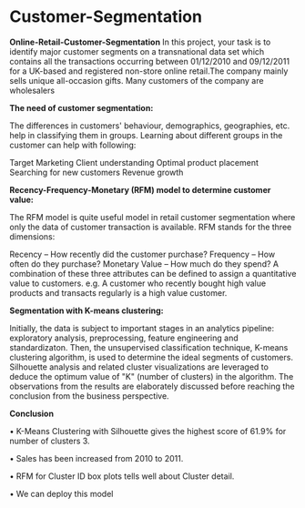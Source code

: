 # Customer-Segmentation
**Online-Retail-Customer-Segmentation**
In this project, your task is to identify major customer segments on a transnational data set which contains all the transactions occurring between 01/12/2010 and 09/12/2011 for a UK-based and registered non-store online retail.The company mainly sells unique all-occasion gifts. Many customers of the company are wholesalers

**The need of customer segmentation:**

The differences in customers' behaviour, demographics, geographies, etc. help in classifying them in groups. Learning about different groups in the customer can help with following:

Target Marketing Client understanding Optimal product placement Searching for new customers Revenue growth

**Recency-Frequency-Monetary (RFM) model to determine customer value:**

The RFM model is quite useful model in retail customer segmentation where only the data of customer transaction is available. RFM stands for the three dimensions:

Recency – How recently did the customer purchase? Frequency – How often do they purchase? Monetary Value – How much do they spend? A combination of these three attributes can be defined to assign a quantitative value to customers. e.g. A customer who recently bought high value products and transacts regularly is a high value customer.

**Segmentation with K-means clustering:**

Initially, the data is subject to important stages in an analytics pipeline: exploratory analysis, preprocessing, feature engineering and standardizaton. Then, the unsupervised classification technique, K-means clustering algorithm, is used to determine the ideal segments of customers. Silhouette analysis and related cluster visualizations are leveraged to deduce the optimum value of "K" (number of clusters) in the algorithm. The observations from the results are elaborately discussed before reaching the conclusion from the business perspective.

**Conclusion**

• K-Means Clustering with Silhouette gives the highest score of 61.9% for number of clusters 3.

• Sales has been increased from 2010 to 2011.

• RFM for Cluster ID box plots tells well about Cluster detail.

• We can deploy this model
